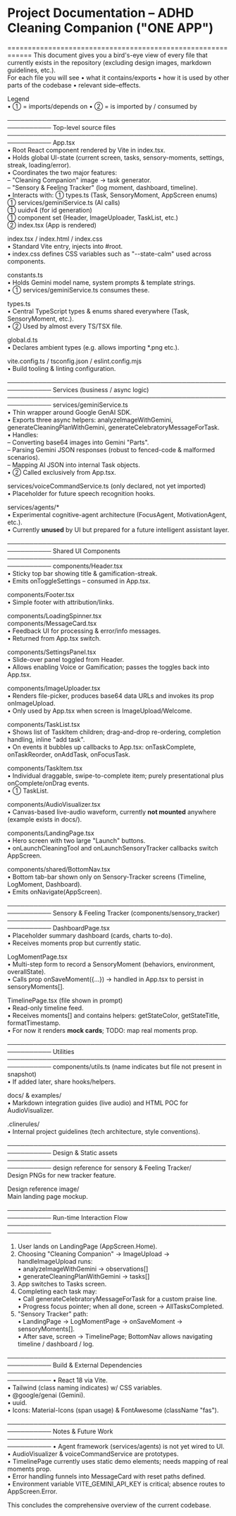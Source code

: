 # Project Documentation – ADHD Cleaning Companion ("ONE APP")

============================================================
This document gives you a bird's-eye view of every file that currently exists in the repository (excluding design images, markdown guidelines, etc.).  
For each file you will see • what it contains/exports • how it is used by other parts of the codebase • relevant side–effects.

Legend  
• ①  =  imports/depends on • ②  =  is imported by / consumed by

────────────────────────────────────────────────────────────
Top-level source files
────────────────────────────────────────────────────────────
App.tsx  
• Root React component rendered by Vite in index.tsx.  
• Holds global UI-state (current screen, tasks, sensory-moments, settings, streak, loading/error).  
• Coordinates the two major features:  
  – "Cleaning Companion" image → task generator.  
  – "Sensory & Feeling Tracker" (log moment, dashboard, timeline).  
• Interacts with:
  ① types.ts (Task, SensoryMoment, AppScreen enums)  
  ① services/geminiService.ts (AI calls)  
  ① uuidv4 (for id generation)  
  ① component set (Header, ImageUploader, TaskList, etc.)  
  ② index.tsx (App is rendered)  

index.tsx / index.html / index.css  
• Standard Vite entry, injects <App/> into #root.  
• index.css defines CSS variables such as "--state-calm" used across components.

constants.ts  
• Holds Gemini model name, system prompts & template strings.  
• ① services/geminiService.ts consumes these.

types.ts  
• Central TypeScript types & enums shared everywhere (Task, SensoryMoment, etc.).  
• ② Used by almost every TS/TSX file.

global.d.ts  
• Declares ambient types (e.g. allows importing *.png etc.).  

vite.config.ts / tsconfig.json / eslint.config.mjs  
• Build tooling & linting configuration.

────────────────────────────────────────────────────────────
Services (business / async logic)
────────────────────────────────────────────────────────────
services/geminiService.ts  
• Thin wrapper around Google GenAI SDK.  
• Exports three async helpers: analyzeImageWithGemini, generateCleaningPlanWithGemini, generateCelebratoryMessageForTask.  
• Handles:  
  – Converting base64 images into Gemini "Parts".  
  – Parsing Gemini JSON responses (robust to fenced-code & malformed scenarios).  
  – Mapping AI JSON into internal Task objects.  
• ② Called exclusively from App.tsx.

services/voiceCommandService.ts (only declared, not yet imported)  
• Placeholder for future speech recognition hooks.

services/agents/*  
• Experimental cognitive-agent architecture (FocusAgent, MotivationAgent, etc.).  
• Currently **unused** by UI but prepared for a future intelligent assistant layer.

────────────────────────────────────────────────────────────
Shared UI Components
────────────────────────────────────────────────────────────
components/Header.tsx  
• Sticky top bar showing title & gamification-streak.  
• Emits onToggleSettings – consumed in App.tsx.  

components/Footer.tsx  
• Simple footer with attribution/links.

components/LoadingSpinner.tsx  
components/MessageCard.tsx  
• Feedback UI for processing & error/info messages.  
• Returned from App.tsx switch.

components/SettingsPanel.tsx  
• Slide-over panel toggled from Header.  
• Allows enabling Voice or Gamification; passes the toggles back into App.tsx.  

components/ImageUploader.tsx  
• Renders file-picker, produces base64 data URLs and invokes its prop onImageUpload.  
• Only used by App.tsx when screen is ImageUpload/Welcome.  

components/TaskList.tsx  
• Shows list of TaskItem children; drag-and-drop re-ordering, completion handling, inline "add task".  
• On events it bubbles up callbacks to App.tsx: onTaskComplete, onTaskReorder, onAddTask, onFocusTask.  

components/TaskItem.tsx  
• Individual draggable, swipe-to-complete item; purely presentational plus onComplete/onDrag events.  
• ① TaskList.

components/AudioVisualizer.tsx  
• Canvas-based live-audio waveform, currently **not mounted** anywhere (example exists in docs/).

components/LandingPage.tsx  
• Hero screen with two large "Launch" buttons.  
• onLaunchCleaningTool and onLaunchSensoryTracker callbacks switch AppScreen.

components/shared/BottomNav.tsx  
• Bottom tab-bar shown only on Sensory-Tracker screens (Timeline, LogMoment, Dashboard).  
• Emits onNavigate(AppScreen).

────────────────────────────────────────────────────────────
Sensory & Feeling Tracker (components/sensory_tracker)
────────────────────────────────────────────────────────────
DashboardPage.tsx  
• Placeholder summary dashboard (cards, charts to-do).  
• Receives moments prop but currently static.

LogMomentPage.tsx  
• Multi-step form to record a SensoryMoment (behaviors, environment, overallState).  
• Calls prop onSaveMoment({...}) → handled in App.tsx to persist in sensoryMoments[].

TimelinePage.tsx (file shown in prompt)  
• Read-only timeline feed.  
• Receives moments[] and contains helpers: getStateColor, getStateTitle, formatTimestamp.  
• For now it renders **mock cards**; TODO: map real moments prop.

────────────────────────────────────────────────────────────
Utilities
────────────────────────────────────────────────────────────
components/utils.ts (name indicates but file not present in snapshot)  
• If added later, share hooks/helpers.

docs/ & examples/  
• Markdown integration guides (live audio) and HTML POC for AudioVisualizer.

.clinerules/  
• Internal project guidelines (tech architecture, style conventions).

────────────────────────────────────────────────────────────
Design & Static assets
────────────────────────────────────────────────────────────
design reference for sensory & Feeling Tracker/  
Design PNGs for new tracker feature.

Design reference image/  
Main landing page mockup.

────────────────────────────────────────────────────────────
Run-time Interaction Flow
────────────────────────────────────────────────────────────
1. User lands on LandingPage (AppScreen.Home).  
2. Choosing "Cleaning Companion" → ImageUpload → handleImageUpload runs:  
   • analyzeImageWithGemini → observations[]  
   • generateCleaningPlanWithGemini → tasks[]  
3. App switches to Tasks screen.  
4. Completing each task may:  
   • Call generateCelebratoryMessageForTask for a custom praise line.  
   • Progress focus pointer; when all done, screen → AllTasksCompleted.  
5. "Sensory Tracker" path:  
   • LandingPage → LogMomentPage → onSaveMoment → sensoryMoments[].  
   • After save, screen → TimelinePage; BottomNav allows navigating timeline / dashboard / log.

────────────────────────────────────────────────────────────
Build & External Dependencies
────────────────────────────────────────────────────────────
• React 18 via Vite.  
• Tailwind (class naming indicates) w/ CSS variables.  
• @google/genai (Gemini).  
• uuid.  
• Icons: Material-Icons (span usage) & FontAwesome (className "fas").

────────────────────────────────────────────────────────────
Notes & Future Work
────────────────────────────────────────────────────────────
• Agent framework (services/agents) is not yet wired to UI.  
• AudioVisualizer & voiceCommandService are prototypes.  
• TimelinePage currently uses static demo elements; needs mapping of real moments prop.  
• Error handling funnels into MessageCard with reset paths defined.  
• Environment variable VITE_GEMINI_API_KEY is critical; absence routes to AppScreen.Error.

This concludes the comprehensive overview of the current codebase.
